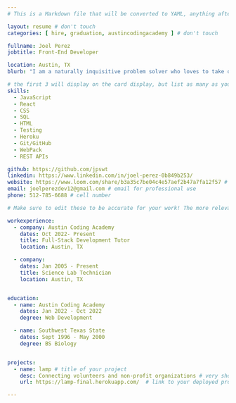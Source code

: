 ```yaml
---
# This is a Markdown file that will be converted to YAML, anything after a `#` is a comment and won't be read. Do not add extra lines, spaces, keys, or notes.

layout: resume # don't touch
categories: [ hire, graduation, austincodingacademy ] # don't touch

fullname: Joel Perez
jobtitle: Front-End Developer

location: Austin, TX
blurb: "I am a naturally inquisitive problem solver who loves to take on new challenges.  I believe that we should always be learning and growing through  teachings, experiences and each other.  My goal is to use my programming skills to create new and exciting products that make a difference." # tells us what your mission is, why you learned coding, or what makes you special inside the " "

# the first 3 will display on the card display, but list as many as you want, they will be visible on your hire page
skills:
  - JavaScript
  - React
  - CSS
  - SQL
  - HTML
  - Testing
  - Heroku
  - Git/GitHub
  - WebPack
  - REST APIs

github: https://github.com/jpswt
linkedin: https://www.linkedin.com/in/joel-perez-0b849b253/
website: https://www.loom.com/share/b3a35c7be04c4e57aef2b47a7fa12f57 # your personal website/portfolio
email: joelperezdev12@gmail.com # email for professional use
phone: 512-785-6688 # cell number

# Make sure to edit these to be accurate for your work! The more relevant the better if the role was technical, don't feel like you need to put every job you've had.

workexperience:
  - company: Austin Coding Academy
    dates: Oct 2022- Present
    title: Full-Stack Development Tutor
    location: Austin, TX

  - company:
    dates: Jan 2005 - Present
    title: Science Lab Technician
    location: Austin, TX


education:
  - name: Austin Coding Academy
    dates: Jan 2022 - Oct 2022
    degree: Web Development

  - name: Southwest Texas State
    dates: Sept 1996 - May 2000
    degree: BS Biology


projects:
  - name: lamp # title of your project
    desc: Connecting volunteers and non-profit organizations # very short description of your project
    url: https://lamp-final.herokuapp.com/  # link to your deployed project

---
```

